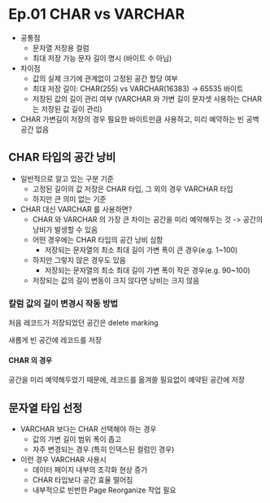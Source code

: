 # Ep.01 CHAR vs VARCHAR

- 공통점
  - 문자열 저장용 컬럼
  - 최대 저장 가능 문자 길이 명시 (바이트 수 아님)
- 차이점
  - 값의 실제 크기에 관계없이 고정된 공간 할당 여부
  - 최대 저장 길이: CHAR(255) vs VARCHAR(16383) -> 65535 바이트
  - 저장된 값의 길이 관리 여부 (VARCHAR 와 가변 길이 문자셋 사용하는 CHAR 는 저장된 값 길이 관리)
- CHAR 가변길이 저장의 경우 필요한 바이트만큼 사용하고, 미리 예약하는 빈 공백 공간 없음

## CHAR 타입의 공간 낭비

- 일반적으로 알고 있는 구분 기준
  - 고정된 길이의 값 저장은 CHAR 타입, 그 외의 경우 VARCHAR 타입
  - 하지만 큰 의미 없는 기준
- CHAR 대신 VARCHAR 를 사용하면?
  - CHAR 와 VARCHAR 의 가장 큰 차이는 공간을 미리 예약해두는 것 -> 공간의 낭비가 발생할 수 있음
  - 어떤 경우에는 CHAR 타입의 공간 낭비 심함
    - 저장되는 문자열의 최소 최대 길이 가변 폭이 큰 경우(e.g. 1~100)
  - 하지만 그렇지 않은 경우도 있음
    - 저장되는 문자열의 최소 최대 길이 가변 폭이 작은 경우(e.g. 90~100)
  - 저장되는 값의 길이 변동이 크지 않다면 낭비는 크지 않음

### 칼럼 값의 길이 변경시 작동 방법

처음 레코드가 저장되었던 공간은 delete marking

새롭게 빈 공간에 레코드를 저장

#### CHAR 의 경우

공간을 미리 예약해두었기 때문에, 레코드를 옮겨쓸 필요없이 예약된 공간에 저장

## 문자열 타입 선정

- VARCHAR 보다는 CHAR 선택해야 하는 경우
  - 값의 가변 길이 범위 폭이 좁고
  - 자주 변경되는 경우 (특히 인덱스된 컬럼인 경우)
- 이런 경우 VARCHAR 사용시
  - 데이터 페이지 내부의 조각화 현상 증가
  - CHAR 타입보다 공간 효율 떨어짐
  - 내부적으로 빈번한 Page Reorganize 작업 필요
